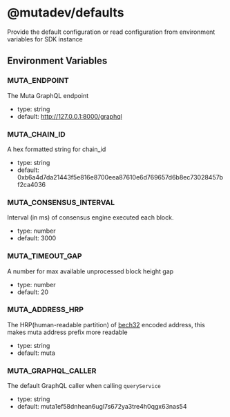 # @mutadev/defaults

Provide the default configuration or read configuration from environment variables for SDK instance

## Environment Variables

### MUTA_ENDPOINT

The Muta GraphQL endpoint

- type: string
- default: http://127.0.0.1:8000/graphql

### MUTA_CHAIN_ID

A hex formatted string for chain_id

- type: string
- default: 0xb6a4d7da21443f5e816e8700eea87610e6d769657d6b8ec73028457bf2ca4036

### MUTA_CONSENSUS_INTERVAL

Interval (in ms) of consensus engine executed each block.

- type: number
- default: 3000

### MUTA_TIMEOUT_GAP

A number for max available unprocessed block height gap

- type: number
- default: 20

### MUTA_ADDRESS_HRP

The HRP(human-readable partition) of [bech32](https://en.bitcoin.it/wiki/Bech32) encoded address, this makes muta address prefix more readable

- type: string
- default: muta

### MUTA_GRAPHQL_CALLER

The default GraphQL caller when calling `queryService`

- type: string
- default: muta1ef58dnhean6ugl7s672ya3tre4h0qgx63nas54
